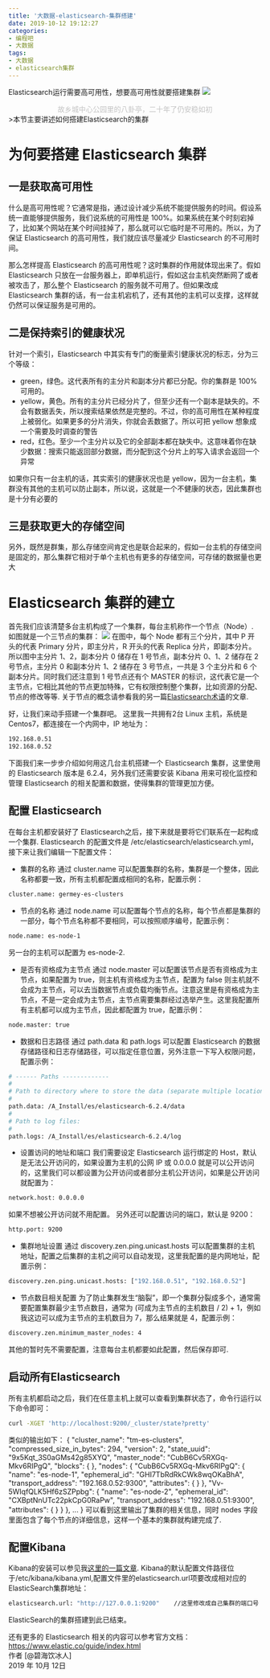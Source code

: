 ```yaml
---
title: '大数据-elasticsearch-集群搭建'
date: 2019-10-12 19:12:27
categories:
- 编程吧
- 大数据
tags:
- 大数据
- elasticsearch集群
---
```





Elasticsearch运行需要高可用性，想要高可用性就要搭建集群
![](https://raw.githubusercontent.com/liruixue/muqiaosite/master/images/tech/Tech-bigdata-elasticsearch-cluster-home.jpg)
<center><font color=#c3c3c3>故乡城中心公园里的八卦亭，二十年了仍安稳如初</font></center>
<!-- more -->
>本节主要讲述如何搭建Elasticsearch的集群


# 为何要搭建 Elasticsearch 集群
##  一是获取高可用性
什么是高可用性呢？它通常是指，通过设计减少系统不能提供服务的时间。假设系统一直能够提供服务，我们说系统的可用性是 100%。如果系统在某个时刻宕掉了，比如某个网站在某个时间挂掉了，那么就可以它临时是不可用的。所以，为了保证 Elasticsearch 的高可用性，我们就应该尽量减少 Elasticsearch 的不可用时间。

那么怎样提高 Elasticsearch 的高可用性呢？这时集群的作用就体现出来了。假如 Elasticsearch 只放在一台服务器上，即单机运行，假如这台主机突然断网了或者被攻击了，那么整个 Elasticsearch 的服务就不可用了。但如果改成 Elasticsearch 集群的话，有一台主机宕机了，还有其他的主机可以支撑，这样就仍然可以保证服务是可用的。

##  二是保持索引的健康状况
针对一个索引，Elasticsearch 中其实有专门的衡量索引健康状况的标志，分为三个等级：
* green，绿色。这代表所有的主分片和副本分片都已分配。你的集群是 100% 可用的。
* yellow，黄色。所有的主分片已经分片了，但至少还有一个副本是缺失的。不会有数据丢失，所以搜索结果依然是完整的。不过，你的高可用性在某种程度上被弱化。如果更多的分片消失，你就会丢数据了。所以可把 yellow 想象成一个需要及时调查的警告
* red，红色。至少一个主分片以及它的全部副本都在缺失中。这意味着你在缺少数据：搜索只能返回部分数据，而分配到这个分片上的写入请求会返回一个异常

如果你只有一台主机的话，其实索引的健康状况也是 yellow，因为一台主机，集群没有其他的主机可以防止副本，所以说，这就是一个不健康的状态，因此集群也是十分有必要的

##  三是获取更大的存储空间
另外，既然是群集，那么存储空间肯定也是联合起来的，假如一台主机的存储空间是固定的，那么集群它相对于单个主机也有更多的存储空间，可存储的数据量也更大


# Elasticsearch 集群的建立
首先我们应该清楚多台主机构成了一个集群，每台主机称作一个节点（Node）.
如图就是一个三节点的集群：
![](https://raw.githubusercontent.com/liruixue/muqiaosite/master/images/tech/Tech-bigdata-elasticsearch-cluster-deploy.png)
在图中，每个 Node 都有三个分片，其中 P 开头的代表 Primary 分片，即主分片，R 开头的代表 Replica 分片，即副本分片。所以图中主分片 1、2，副本分片 0 储存在 1 号节点，副本分片 0、1、2 储存在 2 号节点，主分片 0 和副本分片 1、2 储存在 3 号节点，一共是 3 个主分片和 6 个副本分片。同时我们还注意到 1 号节点还有个 MASTER 的标识，这代表它是一个主节点，它相比其他的节点更加特殊，它有权限控制整个集群，比如资源的分配、节点的修改等等.
关于节点的概念请参看我的另一篇[Elasticsearch术语](http://limuqiao.com/2019/10/09/tech/Tech-bigdata-elasticsearch-glossary/)的文章.

好，让我们来动手搭建一个集群吧。
这里我一共拥有2台 Linux 主机，系统是 Centos7，都连接在一个内网中，IP 地址为：
```bash
192.168.0.51
192.168.0.52
```

下面我们来一步步介绍如何用这几台主机搭建一个 Elasticsearch 集群，这里使用的 Elasticsearch 版本是 6.2.4，另外我们还需要安装 Kibana 用来可视化监控和管理 Elasticsearch 的相关配置和数据，使得集群的管理更加方便。
## 配置 Elasticsearch
在每台主机都安装好了 Elasticsearch之后，接下来就是要将它们联系在一起构成一个集群.
Elasticsearch 的配置文件是 /etc/elasticsearch/elasticsearch.yml，接下来让我们编辑一下配置文件：
* 集群的名称
通过 cluster.name 可以配置集群的名称，集群是一个整体，因此名称都要一致，所有主机都配置成相同的名称，配置示例：
```bash
cluster.name: germey-es-clusters
```
* 节点的名称
通过 node.name 可以配置每个节点的名称，每个节点都是集群的一部分，每个节点名称都不要相同，可以按照顺序编号，配置示例：
```bash
node.name: es-node-1
```
另一台的主机可以配置为 es-node-2.
* 是否有资格成为主节点
通过 node.master 可以配置该节点是否有资格成为主节点，如果配置为 true，则主机有资格成为主节点，配置为 false 则主机就不会成为主节点，可以去当数据节点或负载均衡节点。注意这里是有资格成为主节点，不是一定会成为主节点，主节点需要集群经过选举产生。这里我配置所有主机都可以成为主节点，因此都配置为 true，配置示例：
```bash
node.master: true
```
* 数据和日志路径
通过 path.data 和 path.logs 可以配置 Elasticsearch 的数据存储路径和日志存储路径，可以指定任意位置，另外注意一下写入权限问题，配置示例：
```bash
# ------ Paths -------------
#
# Path to directory where to store the data (separate multiple locations by comma):
#
path.data: /A_Install/es/elasticsearch-6.2.4/data
#
# Path to log files:
#
path.logs: /A_Install/es/elasticsearch-6.2.4/log
```
* 设置访问的地址和端口
我们需要设定 Elasticsearch 运行绑定的 Host，默认是无法公开访问的，如果设置为主机的公网 IP 或 0.0.0.0 就是可以公开访问的，这里我们可以都设置为公开访问或者部分主机公开访问，如果是公开访问就配置为：
```bash
network.host: 0.0.0.0
```
如果不想被公开访问就不用配置。
另外还可以配置访问的端口，默认是 9200：
```bash
http.port: 9200
```
* 集群地址设置
通过 discovery.zen.ping.unicast.hosts 可以配置集群的主机地址，配置之后集群的主机之间可以自动发现，这里我配置的是内网地址，配置示例：
```bash
discovery.zen.ping.unicast.hosts: ["192.168.0.51", "192.168.0.52"]
```
* 节点数目相关配置
为了防止集群发生“脑裂”，即一个集群分裂成多个，通常需要配置集群最少主节点数目，通常为 (可成为主节点的主机数目 / 2) + 1，例如我这边可以成为主节点的主机数目为 7，那么结果就是 4，配置示例：
```bash
discovery.zen.minimum_master_nodes: 4
```
其他的暂时先不需要配置，注意每台主机都要如此配置，然后保存即可.
## 启动所有Elasticsearch
所有主机都启动之后，我们在任意主机上就可以查看到集群状态了，命令行运行以下命令即可：
```bash
curl -XGET 'http://localhost:9200/_cluster/state?pretty'
```
类似的输出如下：
{
"cluster_name": "tm-es-clusters",
"compressed_size_in_bytes": 294,
"version": 2,
"state_uuid": "9x5Kqt_3S0aGMs42g85XYQ",
"master_node": "CubB6Cv5RXGq-Mkv6RIPgQ",
"blocks": { },
"nodes": {
	"CubB6Cv5RXGq-Mkv6RIPgQ": {
	"name": "es-node-1",
	"ephemeral_id": "GHI7TbRdRkCWk8wqOKaBhA",
	"transport_address": "192.168.0.52:9300",
	"attributes": { }
	},
	"Vv-5WIqfQLK5Hf6zSZPpbg": {
	"name": "es-node-2",
	"ephemeral_id": "CXBptNnUTc22pkCpG0RaPw",
	"transport_address": "192.168.0.51:9300",
	"attributes": { }
	}
},
...
}
可以看到这里输出了集群的相关信息，同时 nodes 字段里面包含了每个节点的详细信息，这样一个基本的集群就构建完成了.

## 配置Kibana
Kibana的安装可以参见我[这里的一篇文章](http://limuqiao.com/2019/10/09/tech/Tech-bigdata-elasticsearch-kibana/).
Kibana的默认配置文件路径位于/etc/kibana/kibana.yml,配置文件里的elasticsearch.url项要改成相对应的ElasticSearch集群地址：
```bash
elasticsearch.url: "http://127.0.0.1:9200"    //这里修改成自己集群的端口号
```
ElasticSearch的集群搭建到此已结束。

还有更多的 Elasticsearch 相关的内容可以参考官方文档：https://www.elastic.co/guide/index.html
</br>
作者 [@碧海饮冰人]    
2019 年 10月 12日    
  



